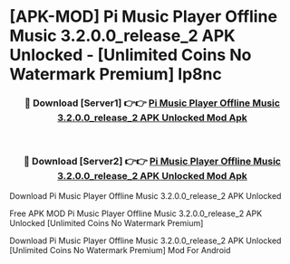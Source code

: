 # [APK-MOD] Pi Music Player  Offline Music 3.2.0.0_release_2 APK Unlocked - [Unlimited Coins No Watermark Premium] lp8nc



<div align="center">
<h3>🔴 Download [Server1] 👉👉 <a href="https://momento.my/?title=Pi_Music_Player__Offline_Music_3.2.0.0_release_2_APK_Unlocked">Pi Music Player  Offline Music 3.2.0.0_release_2 APK Unlocked Mod Apk</a></h3><br>

<h3>🔴 Download [Server2] 👉👉 <a href="https://momento.my/?title=Pi_Music_Player__Offline_Music_3.2.0.0_release_2_APK_Unlocked">Pi Music Player  Offline Music 3.2.0.0_release_2 APK Unlocked Mod Apk</a></h3>
</div>



Download Pi Music Player  Offline Music 3.2.0.0_release_2 APK Unlocked 

Free APK MOD Pi Music Player  Offline Music 3.2.0.0_release_2 APK Unlocked [Unlimited Coins No Watermark Premium]

Download Pi Music Player  Offline Music 3.2.0.0_release_2 APK Unlocked [Unlimited Coins No Watermark Premium] Mod For Android
